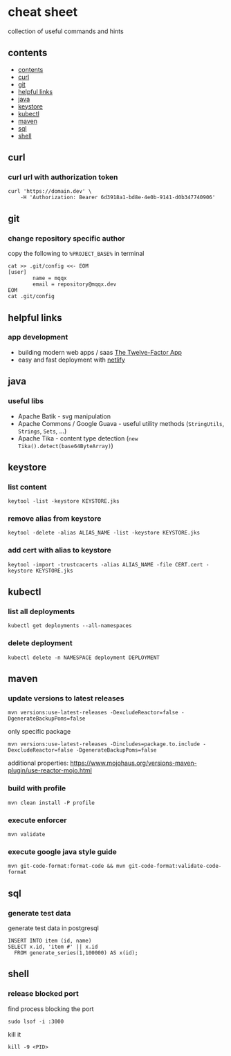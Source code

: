 # cheat sheet

collection of useful commands and hints

## contents

- [contents](#contents)
- [curl](#curl)
- [git](#git)
- [helpful links](#helpful-links)
- [java](#java)
- [keystore](#keystore)
- [kubectl](#kubectl)
- [maven](#maven)
- [sql](#sql)
- [shell](#shell)

## curl

### curl url with authorization token

    curl 'https://domain.dev' \
        -H 'Authorization: Bearer 6d3918a1-bd8e-4e0b-9141-d0b347740906'

## git

### change repository specific author

copy the following to `%PROJECT_BASE%` in terminal
    
    cat >> .git/config <<- EOM
    [user]
            name = mqqx
            email = repository@mqqx.dev
    EOM
    cat .git/config

## helpful links

### app development

* building modern web apps / saas [The Twelve-Factor App](https://12factor.net)
* easy and fast deployment with [netlify](https://www.netlify.com/)

## java

### useful libs

* Apache Batik - svg manipulation
* Apache Commons / Google Guava - useful utility methods (`StringUtils`, `Strings`, `Sets`, ...)
* Apache Tika - content type detection (`new Tika().detect(base64ByteArray)`)

## keystore

### list content

    keytool -list -keystore KEYSTORE.jks
    
### remove alias from keystore

    keytool -delete -alias ALIAS_NAME -list -keystore KEYSTORE.jks
    
### add cert with alias to keystore

    keytool -import -trustcacerts -alias ALIAS_NAME -file CERT.cert -keystore KEYSTORE.jks
    
## kubectl

### list all deployments

    kubectl get deployments --all-namespaces
    
### delete deployment
    
    kubectl delete -n NAMESPACE deployment DEPLOYMENT

## maven

### update versions to latest releases 

    mvn versions:use-latest-releases -DexcludeReactor=false -DgenerateBackupPoms=false

only specific package

    mvn versions:use-latest-releases -Dincludes=package.to.include -DexcludeReactor=false -DgenerateBackupPoms=false

additional properties: https://www.mojohaus.org/versions-maven-plugin/use-reactor-mojo.html

### build with profile

    mvn clean install -P profile

### execute enforcer

    mvn validate

### execute google java style guide

    mvn git-code-format:format-code && mvn git-code-format:validate-code-format

## sql

### generate test data

generate test data in postgresql

    INSERT INTO item (id, name)
    SELECT x.id, 'item #' || x.id
      FROM generate_series(1,100000) AS x(id);

## shell

### release blocked port

find process blocking the port

    sudo lsof -i :3000

kill it

    kill -9 <PID>


